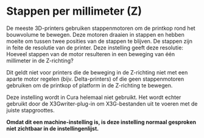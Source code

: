 Stappen per millimeter (Z)
====
De meeste 3D-printers gebruiken stappenmotoren om de printkop rond het bouwvolume te bewegen. Deze motoren draaien in stappen en hebben moeite om tussen twee posities van de stappen te blijven. De stappen zijn in feite de resolutie van de printer. Deze instelling geeft deze resolutie: Hoeveel stappen van de motor resulteren in een beweging van één millimeter in de Z-richting?

Dit geldt niet voor printers die de beweging in de Z-richting niet met een aparte motor regelen (bijv. Delta-printers) of die geen stappenmotoren gebruiken om de printkop of platform in de Z-richting te bewegen.

Deze instelling wordt in Cura helemaal niet gebruikt. Het wordt echter gebruikt door de X3Gwriter-plug-in om X3G-bestanden uit te voeren met de juiste stapgroottes.

**Omdat dit een machine-instelling is, is deze instelling normaal gesproken niet zichtbaar in de instellingenlijst.**